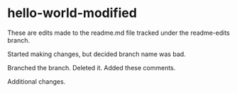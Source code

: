 # hello-world-modified

These are edits made to the readme.md file tracked under the readme-edits branch.

Started making changes, but decided branch name was bad.

Branched the branch.  Deleted it.  Added these comments.

Additional changes.
